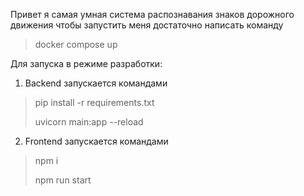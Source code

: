 Привет я самая умная система распознавания знаков дорожного движения
чтобы запустить меня достаточно написать команду
> docker compose up

Для запуска в режиме разработки:
1. Backend запускается командами
> pip install -r requirements.txt
> 
> uvicorn main:app --reload

2. Frontend запускается командами
> npm i
> 
> npm run start
